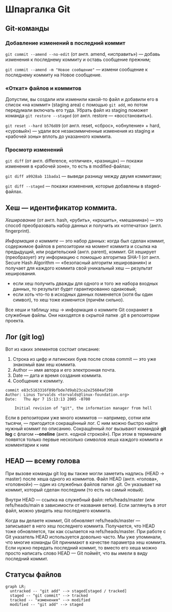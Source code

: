 # Шпаргалка Git
## Git-команды
### Добавление изменений в последний коммит
```git commit --amend --no-edit``` (от англ. amend, «исправить») — добавь изменения к последнему коммиту и оставь сообщение прежним;

```git commit --amend -m "Новое сообщение"``` — измени сообщение к последнему коммиту на Новое сообщение.
### «Откат» файлов и коммитов
Допустим, вы создали или изменили какой-то файл и добавили его в список «на коммит» (staging area) с помощью ```git add```, но потом передумали включать его туда. Убрать файл из staging поможет команда ```git restore --staged``` <file> (от англ. restore — «восстановить»).

```git reset --hard b576d89``` (от англ. reset, «сброс», «обнуление» + hard, «суровый») — удали все незакоммиченные изменения из staging и «рабочей зоны» вплоть до указанного коммита.
### Просмотр изменений
```git diff``` (от англ. difference, «отличие», «разница») — покажи изменения в «рабочей зоне», то есть в modified-файлах;

```git diff a9928ab 11bada1``` — выведи разницу между двумя коммитами;

```git diff --staged``` — покажи изменения, которые добавлены в staged-файлах.

## Хеш — идентификатор коммита.
*Хеширование* (от англ. hash, «рубить», «крошить», «мешанина») — это способ преобразовать набор данных и получить их «отпечаток» (англ. fingerprint).

*Информация о коммите* — это набор данных: когда был сделан коммит, содержимое файлов в репозитории на момент коммита и ссылка на предыдущий, или родительский (англ. parent), коммит. Git хеширует (преобразует) эту информацию с помощью алгоритма SHA-1 (от англ. Secure Hash Algorithm — «безопасный алгоритм хеширования») и получает для каждого коммита свой уникальный хеш — результат хеширования.
* если хеш получить дважды для одного и того же набора входных данных, то результат будет гарантированно одиаковый;
* если хоть что-то в исходных данных поменяется (хотя бы один символ), то хеш тоже изменится (причём сильно).
  
Все хеши и таблицу хеш → информация о коммите Git сохраняет в служебные файлы. Они находятся в скрытой папке .git в репозитории проекта.

## **Лог (git log)** 
Вот из каких элементов состоит описание:
1. Строка из цифр и латинских букв после слова commit — это уже знакомый вам хеш коммита.
2. Author — имя автора и его электронная почта.
3. Date — дата и время создания коммита.
4. Сообщение к коммиту.
```
commit e83c5163316f89bfbde7d9ab23ca2e25604af290
Author: Linus Torvalds <torvalds@linux-foundation.org>
Date:   Thu Apr 7 15:13:13 2005 -0700

    Initial revision of "git", the information manager from hell
```
Если в репозитории уже много коммитов — например, сотни или тысячи, — пригодится сокращённый лог. С ним можно быстро найти нужный коммит по описанию. Сокращённый лог вызывают командой **git log** с флагом **--oneline** (англ. «одной строкой»). При этом в терминале появятся только первые несколько символов хеша каждого коммита и комментарии к ним

## **HEAD — всему голова**
При вызове команды git log вы также могли заметить надпись (HEAD -> master) после хеша одного из коммитов. Файл HEAD (англ. «голова», «головной») — один из служебных файлов папки .git. Он указывает на коммит, который сделан последним (то есть на самый новый).

Внутри HEAD — ссылка на служебный файл: refs/heads/master (или refs/heads/main в зависимости от названия ветки). Если заглянуть в этот файл, можно увидеть хеш последнего коммита.

Когда вы делаете коммит, Git обновляет refs/heads/master — записывает в него хеш последнего коммита. Получается, что HEAD тоже обновляется, так как ссылается на refs/heads/master. При работе с Git указатель HEAD используется довольно часто. Мы уже упоминали, что многие команды Git принимают в качестве параметра хеш коммита. Если нужно передать последний коммит, то вместо его хеша можно просто написать слово HEAD — Git поймёт, что вы имели в виду последний коммит.

## **Статусы файлов**
```mermaid
graph LR;
  untracked -- "git add" --> staged[staged / tracked]
  staged -- "git commit" --> tracked  
  tracked -- "изменения" --> modified
  modified -- "git add" --> staged
```
